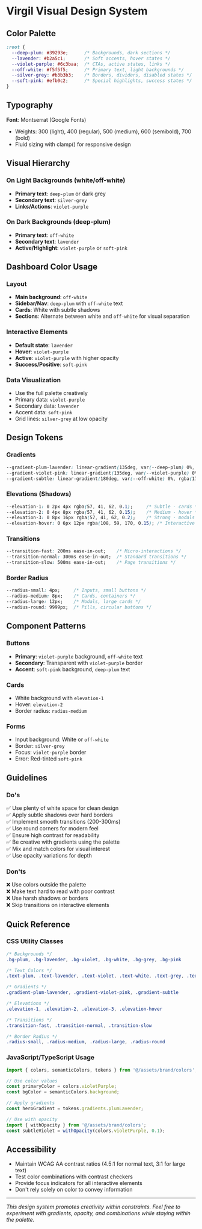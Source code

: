 # Virgil Visual Design System

## Color Palette

```css
:root {
  --deep-plum: #39293e;      /* Backgrounds, dark sections */
  --lavender: #b2a5c1;       /* Soft accents, hover states */
  --violet-purple: #6c3baa;  /* CTAs, active states, links */
  --off-white: #f5f5f5;      /* Primary text, light backgrounds */
  --silver-grey: #b3b3b3;    /* Borders, dividers, disabled states */
  --soft-pink: #efb0c2;      /* Special highlights, success states */
}
```

## Typography
**Font**: Montserrat (Google Fonts)
- Weights: 300 (light), 400 (regular), 500 (medium), 600 (semibold), 700 (bold)
- Fluid sizing with clamp() for responsive design

## Visual Hierarchy

### On Light Backgrounds (white/off-white)
- **Primary text**: `deep-plum` or dark grey
- **Secondary text**: `silver-grey`
- **Links/Actions**: `violet-purple`

### On Dark Backgrounds (deep-plum)
- **Primary text**: `off-white`
- **Secondary text**: `lavender`
- **Active/Highlight**: `violet-purple` or `soft-pink`

## Dashboard Color Usage

### Layout
- **Main background**: `off-white`
- **Sidebar/Nav**: `deep-plum` with `off-white` text
- **Cards**: White with subtle shadows
- **Sections**: Alternate between white and `off-white` for visual separation

### Interactive Elements
- **Default state**: `lavender`
- **Hover**: `violet-purple`
- **Active**: `violet-purple` with higher opacity
- **Success/Positive**: `soft-pink`

### Data Visualization
- Use the full palette creatively
- Primary data: `violet-purple`
- Secondary data: `lavender`
- Accent data: `soft-pink`
- Grid lines: `silver-grey` at low opacity

## Design Tokens

### Gradients
```css
--gradient-plum-lavender: linear-gradient(135deg, var(--deep-plum) 0%, var(--lavender) 100%);
--gradient-violet-pink: linear-gradient(135deg, var(--violet-purple) 0%, var(--soft-pink) 100%);
--gradient-subtle: linear-gradient(180deg, var(--off-white) 0%, rgba(178, 165, 193, 0.1) 100%);
```

### Elevations (Shadows)
```css
--elevation-1: 0 2px 4px rgba(57, 41, 62, 0.1);     /* Subtle - cards */
--elevation-2: 0 4px 8px rgba(57, 41, 62, 0.15);    /* Medium - hover */
--elevation-3: 0 8px 16px rgba(57, 41, 62, 0.2);    /* Strong - modals */
--elevation-hover: 0 6px 12px rgba(108, 59, 170, 0.15); /* Interactive hover */
```

### Transitions
```css
--transition-fast: 200ms ease-in-out;    /* Micro-interactions */
--transition-normal: 300ms ease-in-out;  /* Standard transitions */
--transition-slow: 500ms ease-in-out;    /* Page transitions */
```

### Border Radius
```css
--radius-small: 4px;     /* Inputs, small buttons */
--radius-medium: 8px;    /* Cards, containers */
--radius-large: 12px;    /* Modals, large cards */
--radius-round: 9999px;  /* Pills, circular buttons */
```

## Component Patterns

### Buttons
- **Primary**: `violet-purple` background, `off-white` text
- **Secondary**: Transparent with `violet-purple` border
- **Accent**: `soft-pink` background, `deep-plum` text

### Cards
- White background with `elevation-1`
- Hover: `elevation-2`
- Border radius: `radius-medium`

### Forms
- Input background: White or `off-white`
- Border: `silver-grey`
- Focus: `violet-purple` border
- Error: Red-tinted `soft-pink`

## Guidelines

### Do's
✅ Use plenty of white space for clean design  
✅ Apply subtle shadows over hard borders  
✅ Implement smooth transitions (200-300ms)  
✅ Use round corners for modern feel  
✅ Ensure high contrast for readability  
✅ Be creative with gradients using the palette  
✅ Mix and match colors for visual interest  
✅ Use opacity variations for depth  

### Don'ts
❌ Use colors outside the palette  
❌ Make text hard to read with poor contrast  
❌ Use harsh shadows or borders  
❌ Skip transitions on interactive elements  

## Quick Reference

### CSS Utility Classes
```css
/* Backgrounds */
.bg-plum, .bg-lavender, .bg-violet, .bg-white, .bg-grey, .bg-pink

/* Text Colors */
.text-plum, .text-lavender, .text-violet, .text-white, .text-grey, .text-pink

/* Gradients */
.gradient-plum-lavender, .gradient-violet-pink, .gradient-subtle

/* Elevations */
.elevation-1, .elevation-2, .elevation-3, .elevation-hover

/* Transitions */
.transition-fast, .transition-normal, .transition-slow

/* Border Radius */
.radius-small, .radius-medium, .radius-large, .radius-round
```

### JavaScript/TypeScript Usage
```typescript
import { colors, semanticColors, tokens } from '@/assets/brand/colors';

// Use color values
const primaryColor = colors.violetPurple;
const bgColor = semanticColors.background;

// Apply gradients
const heroGradient = tokens.gradients.plumLavender;

// Use with opacity
import { withOpacity } from '@/assets/brand/colors';
const subtleViolet = withOpacity(colors.violetPurple, 0.1);
```

## Accessibility

- Maintain WCAG AA contrast ratios (4.5:1 for normal text, 3:1 for large text)
- Test color combinations with contrast checkers
- Provide focus indicators for all interactive elements
- Don't rely solely on color to convey information

---

*This design system promotes creativity within constraints. Feel free to experiment with gradients, opacity, and combinations while staying within the palette.*
